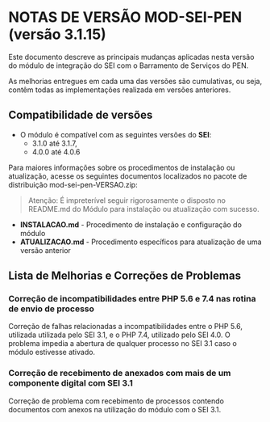 # NOTAS DE VERSÃO MOD-SEI-PEN (versão 3.1.15)

Este documento descreve as principais mudanças aplicadas nesta versão do módulo de integração do SEI com o Barramento de Serviços do PEN.

As melhorias entregues em cada uma das versões são cumulativas, ou seja, contêm todas as implementações realizada em versões anteriores.

## Compatibilidade de versões
* O módulo é compatível com as seguintes versões do **SEI**:
    * 3.1.0 até 3.1.7, 
    * 4.0.0 até 4.0.6
    
Para maiores informações sobre os procedimentos de instalação ou atualização, acesse os seguintes documentos localizados no pacote de distribuição mod-sei-pen-VERSAO.zip:
> Atenção: É impreterível seguir rigorosamente o disposto no README.md do Módulo para instalação ou atualização com sucesso.

* **INSTALACAO.md** - Procedimento de instalação e configuração do módulo
* **ATUALIZACAO.md** - Procedimento específicos para atualização de uma versão anterior


## Lista de Melhorias e Correções de Problemas

### Correção de incompatibilidades entre PHP 5.6 e 7.4 nas rotina de envio de processo

Correção de falhas relacionadas a incompatibilidades entre o PHP 5.6, utilizada utilizada pelo SEI 3.1, e o PHP 7.4, utilizado pelo SEI 4.0. O problema impedia a abertura de qualquer processo no SEI 3.1 caso o módulo estivesse ativado. 

### Correção de recebimento de anexados com mais de um componente digital com SEI 3.1

Correção de problema com recebimento de processos contendo documentos com anexos na utilização do módulo com o SEI 3.1. 